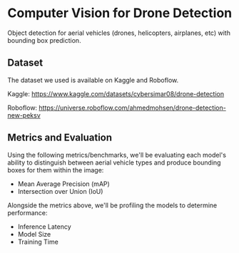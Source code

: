 # Computer Vision for Drone Detection
Object detection for aerial vehicles (drones, helicopters, airplanes, etc) with bounding box prediction.

## Dataset
The dataset we used is available on Kaggle and Roboflow.

Kaggle:
https://www.kaggle.com/datasets/cybersimar08/drone-detection

Roboflow:
https://universe.roboflow.com/ahmedmohsen/drone-detection-new-peksv

## Metrics and Evaluation
Using the following metrics/benchmarks, we'll be evaluating each model's ability to distinguish between aerial vehicle types and produce bounding boxes for them within the image:
- Mean Average Precision (mAP)
- Intersection over Union (IoU)

Alongside the metrics above, we'll be profiling the models to determine performance:
- Inference Latency
- Model Size
- Training Time


